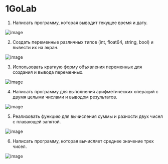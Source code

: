 # 1GoLab
1. Написать программу, которая выводит текущее время и дату.

![image](https://github.com/user-attachments/assets/35fb94aa-b52b-4058-a33d-92eb12c5fa13)

2. Создать переменные различных типов (int, float64, string, bool) и вывести их на экран.

![image](https://github.com/user-attachments/assets/880d5fb8-d0a8-4c5a-b9b0-dfa0acb504b2)

3. Использовать краткую форму объявления переменных для создания и вывода переменных.

![image](https://github.com/user-attachments/assets/88dc2c9c-371a-49c9-8cc5-c23faed70f4b)

4. Написать программу для выполнения арифметических операций с двумя целыми числами и выводом результатов.

![image](https://github.com/user-attachments/assets/9666e649-0844-4439-8a2f-620220ddca59)

5. Реализовать функцию для вычисления суммы и разности двух чисел с плавающей запятой.

![image](https://github.com/user-attachments/assets/716f7548-1467-4dd0-8d21-25484d47d95d)

6. Написать программу, которая вычисляет среднее значение трех чисел.

![image](https://github.com/user-attachments/assets/1e60674e-3966-435d-af29-d65e04e05740)
